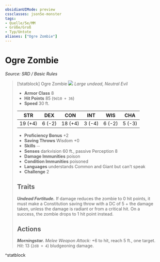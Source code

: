 ```yaml
---
obsidianUIMode: preview
cssclasses: json5e-monster
tags:
- Quelle/5e/MM
- Größe/Groß
- Typ/Untote
aliases: ["Ogre Zombie"]
---
```

# Ogre Zombie
*Source: SRD / Basic Rules*  

> [!statblock] Ogre Zombie
> ![](compendium/bestiary/undead/token/ogre-zombie.png#token)
> *Large undead, Neutral Evil*
> 
> - **Armor Class** 8 
> - **Hit Points** 85 (`9d10 + 36`)
> - **Speed** 30 ft.
> 
> |STR|DEX|CON|INT|WIS|CHA|
> |:---:|:---:|:---:|:---:|:---:|:---:|
> |19 (+4)| 6 (-2)|18 (+4)| 3 (-4)| 6 (-2)| 5 (-3)|
> 
> - **Proficiency Bonus** +2
> - **Saving Throws** Wisdom +0
> - **Skills** ⏤
> - **Senses** darkvision 60 ft., passive Perception 8
> - **Damage Immunities** poison
> - **Condition Immunities** poisoned
> - **Languages** understands Common and Giant but can't speak
> - **Challenge** 2
> 
> ## Traits
> 
> ***Undead Fortitude.*** If damage reduces the zombie to 0 hit points, it must make a Constitution saving throw with a DC of 5 + the damage taken, unless the damage is radiant or from a critical hit. On a success, the zombie drops to 1 hit point instead.
> 
> ## Actions
> 
> ***Morningstar.*** *Melee Weapon Attack:* +6 to hit, reach 5 ft., one target. *Hit:* 13 (`2d8 + 4`) bludgeoning damage.

^statblock